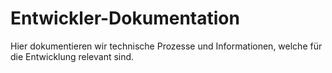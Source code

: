# Entwickler-Dokumentation

Hier dokumentieren wir technische Prozesse und Informationen, welche für die Entwicklung relevant sind.

